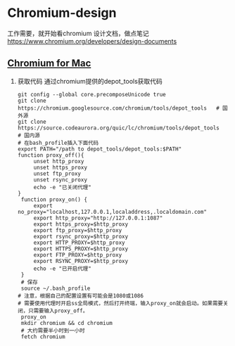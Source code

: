# Chromium-design
工作需要，就开始看chromium 设计文档，做点笔记   
https://www.chromium.org/developers/design-documents    

## [Chromium for Mac](https://github.com/chromium/chromium/blob/main/docs/mac_build_instructions.md)
1. 获取代码
   通过chromium提供的depot_tools获取代码    
   ```shell
   git config --global core.precomposeUnicode true
   git clone https://chromium.googlesource.com/chromium/tools/depot_tools   # 国外源
   git clone https://source.codeaurora.org/quic/lc/chromium/tools/depot_tools    # 国内源
   # 在bash_profile插入下面代码 
   export PATH="/path to depot_tools/depot_tools:$PATH"
   function proxy_off(){
        unset http_proxy
        unset https_proxy
        unset ftp_proxy
        unset rsync_proxy
        echo -e "已关闭代理"
   }
    function proxy_on() {
        export no_proxy="localhost,127.0.0.1,localaddress,.localdomain.com"
        export http_proxy="http://127.0.0.1:1087"
        export https_proxy=$http_proxy
        export ftp_proxy=$http_proxy
        export rsync_proxy=$http_proxy
        export HTTP_PROXY=$http_proxy
        export HTTPS_PROXY=$http_proxy
        export FTP_PROXY=$http_proxy
        export RSYNC_PROXY=$http_proxy
        echo -e "已开启代理"
    }
    # 保存
    source ~/.bash_profile
   # 注意，根据自己的配置设置有可能会是1080或1086
   # 需要使用代理时开启ss全局模式，然后打开终端，输入proxy_on就会启动。如果需要关闭，只需要输入proxy_off。
    proxy_on
    mkdir chromium && cd chromium   
    # 大约需要半小时到一小时
    fetch chromium 
   ```
